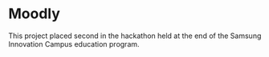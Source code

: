# Moodly
This project placed second in the hackathon held at the end of the Samsung Innovation Campus education program.

